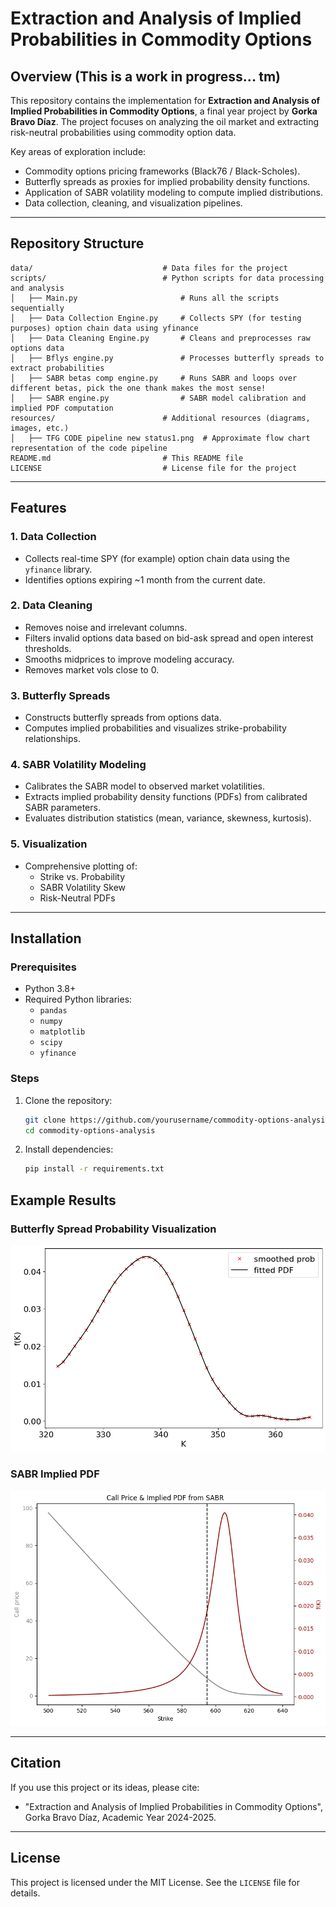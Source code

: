 # Extraction and Analysis of Implied Probabilities in Commodity Options

## Overview (This is a work in progress... tm)

This repository contains the implementation for **Extraction and Analysis of Implied Probabilities in Commodity Options**, a final year project by **Gorka Bravo Díaz**. The project focuses on analyzing the oil market and extracting risk-neutral probabilities using commodity option data.

Key areas of exploration include:
- Commodity options pricing frameworks (Black76  / Black-Scholes).
- Butterfly spreads as proxies for implied probability density functions.
- Application of SABR volatility modeling to compute implied distributions.
- Data collection, cleaning, and visualization pipelines.

---

## Repository Structure

```plaintext
data/                             # Data files for the project
scripts/                          # Python scripts for data processing and analysis
│   ├── Main.py                       # Runs all the scripts sequentially
│   ├── Data Collection Engine.py     # Collects SPY (for testing purposes) option chain data using yfinance
│   ├── Data Cleaning Engine.py       # Cleans and preprocesses raw options data
│   ├── Bflys engine.py               # Processes butterfly spreads to extract probabilities
│   ├── SABR betas comp engine.py     # Runs SABR and loops over different betas, pick the one thank makes the most sense!
│   ├── SABR engine.py                # SABR model calibration and implied PDF computation
resources/                        # Additional resources (diagrams, images, etc.)
│   ├── TFG CODE pipeline new status1.png  # Approximate flow chart representation of the code pipeline
README.md                         # This README file
LICENSE                           # License file for the project
```

---

## Features

### 1. **Data Collection**
- Collects real-time SPY (for example) option chain data using the `yfinance` library.
- Identifies options expiring ~1 month from the current date.

### 2. **Data Cleaning**
- Removes noise and irrelevant columns.
- Filters invalid options data based on bid-ask spread and open interest thresholds.
- Smooths midprices to improve modeling accuracy.
- Removes market vols close to 0.

### 3. **Butterfly Spreads**
- Constructs butterfly spreads from options data.
- Computes implied probabilities and visualizes strike-probability relationships.

### 4. **SABR Volatility Modeling**
- Calibrates the SABR model to observed market volatilities.
- Extracts implied probability density functions (PDFs) from calibrated SABR parameters.
- Evaluates distribution statistics (mean, variance, skewness, kurtosis).

### 5. **Visualization**
- Comprehensive plotting of:
  - Strike vs. Probability
  - SABR Volatility Skew
  - Risk-Neutral PDFs

---

## Installation

### Prerequisites
- Python 3.8+
- Required Python libraries:
  - `pandas`
  - `numpy`
  - `matplotlib`
  - `scipy`
  - `yfinance`

### Steps
1. Clone the repository:
   ```bash
   git clone https://github.com/yourusername/commodity-options-analysis.git
   cd commodity-options-analysis
   ```

2. Install dependencies:
     ```bash
     pip install -r requirements.txt
     ```
## Example Results

### Butterfly Spread Probability Visualization
![Example Butterfly Visualization](resources/Bfly_PDF.png)  


### SABR Implied PDF
![SABR PDF Visualization](resources/PDF_SABR.png)  


---

## Citation

If you use this project or its ideas, please cite:
- "Extraction and Analysis of Implied Probabilities in Commodity Options", Gorka Bravo Díaz, Academic Year 2024-2025.

---

## License

This project is licensed under the MIT License. See the `LICENSE` file for details.


